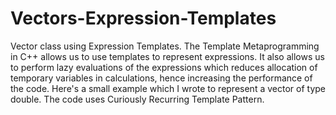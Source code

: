# Vectors-Expression-Templates

Vector class using Expression Templates. The Template Metaprogramming in C++ allows us to use templates to represent expressions. It also allows us to perform lazy evaluations of the expressions which reduces allocation of temporary variables in calculations, hence increasing the performance of the code. Here's a small example which I wrote to represent a vector of type double. The code uses Curiously Recurring Template Pattern.
